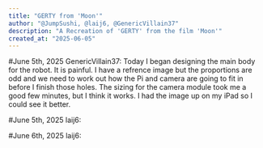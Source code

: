 ```yaml
---
title: "GERTY from 'Moon'"
author: "@JumpSushi, @laij6, @GenericVillain37"
description: "A Recreation of 'GERTY' from the film 'Moon'"
created_at: "2025-06-05"
---
```

#June 5th, 2025 GenericVillain37: Today I began designing the main body for the robot. It is painful. I have a refrence image but the proportions are odd and we need to work out how the Pi and camera are going to fit in before I finish those holes. The sizing for the camera module took me a good few minutes, but I think it works. I had the image up on my iPad so I could see it better.

#June 5th, 2025 laij6:

#June 6th, 2025 laij6:
